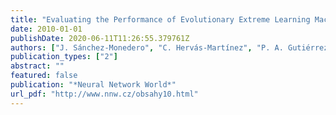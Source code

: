 ```yaml
---
title: "Evaluating the Performance of Evolutionary Extreme Learning Machines by a Combination of Sensitivity and Accuracy Measures"
date: 2010-01-01
publishDate: 2020-06-11T11:26:55.379761Z
authors: ["J. Sánchez-Monedero", "C. Hervás-Martínez", "P. A. Gutiérrez", "M. Carbonero-Ruz", "M. C. Ramírez-Moreno", "M. Cruz-Ramírez"]
publication_types: ["2"]
abstract: ""
featured: false
publication: "*Neural Network World*"
url_pdf: "http://www.nnw.cz/obsahy10.html"
---
```


